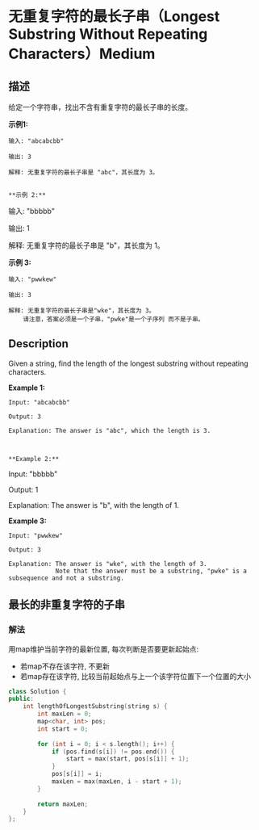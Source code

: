 # 无重复字符的最长子串（Longest Substring Without Repeating Characters）Medium
## 描述
给定一个字符串，找出不含有重复字符的最长子串的长度。

**示例1:**
```
输入: "abcabcbb"

输出: 3 

解释: 无重复字符的最长子串是 "abc"，其长度为 3。


**示例 2:**
```
输入: "bbbbb"

输出: 1

解释: 无重复字符的最长子串是 "b"，其长度为 1。


**示例 3:**
```
输入: "pwwkew"

输出: 3

解释: 无重复字符的最长子串是"wke"，其长度为 3。
    请注意，答案必须是一个子串，"pwke"是一个子序列 而不是子串。
```

## Description
Given a string, find the length of the longest substring without repeating characters.


**Example 1:**
```
Input: "abcabcbb"

Output: 3 

Explanation: The answer is "abc", which the length is 3.



**Example 2:**
```
Input: "bbbbb"

Output: 1

Explanation: The answer is "b", with the length of 1.



**Example 3:**
```
Input: "pwwkew"

Output: 3

Explanation: The answer is "wke", with the length of 3. 
             Note that the answer must be a substring, "pwke" is a subsequence and not a substring.
```


## 最长的非重复字符的子串
### 解法
用map维护当前字符的最新位置, 每次判断是否要更新起始点:
- 若map不存在该字符, 不更新
- 若map存在该字符, 比较当前起始点与上一个该字符位置下一个位置的大小
```c++
class Solution {
public:
    int lengthOfLongestSubstring(string s) {
        int maxLen = 0;
        map<char, int> pos;
        int start = 0;
        
        for (int i = 0; i < s.length(); i++) {
            if (pos.find(s[i]) != pos.end()) {
                start = max(start, pos[s[i]] + 1);
            }
            pos[s[i]] = i;
            maxLen = max(maxLen, i - start + 1);
        }
        
        return maxLen;
    }
};
```